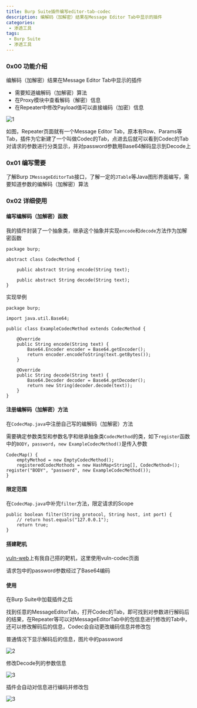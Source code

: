 ```yaml
---
title: Burp Suite插件编写editor-tab-codec
description: 编解码（加解密）结果在Message Editor Tab中显示的插件
categories:
 - 渗透工具
tags:
 - Burp Suite
 - 渗透工具
---
```


### 0x00 功能介绍
编解码（加解密）结果在Message Editor Tab中显示的插件

* 需要知道编解码（加解密）算法
* 在Proxy模块中查看解码（解密）信息
* 在Repeater中修改Payload值可以直接编码（加密）信息

![1](https://milkfr.github.io/assets/images/posts/2018-05-21-burp-extender-editor-tab-codec/1.png)

如图，Repeater页面就有一个Message Editor Tab，原本有Row、Params等Tab，插件为它新建了一个叫做Codec的Tab，点进去后就可以看到Codec的Tab对请求的参数进行分类显示，并对password参数用Base64解码显示到Decode上

### 0x01 编写需要
了解Burp `IMessageEditorTab`接口，了解一定的`JTable`等Java图形界面编写，需要知道参数的编解码（加解密）算法

### 0x02 详细使用
#### 编写编解码（加解密）函数
我的插件封装了一个抽象类，继承这个抽象并实现`encode`和`decode`方法作为加解密函数

```
package burp;

abstract class CodecMethod {

    public abstract String encode(String text);

    public abstract String decode(String text);
}
```

实现举例
```
package burp;

import java.util.Base64;

public class ExampleCodecMethod extends CodecMethod {

    @Override
    public String encode(String text) {
        Base64.Encoder encoder = Base64.getEncoder();
        return encoder.encodeToString(text.getBytes());
    }

    @Override
    public String decode(String text) {
        Base64.Decoder decoder = Base64.getDecoder();
        return new String(decoder.decode(text));
    }
}
```

#### 注册编解码（加解密）方法
在`CodecMap.java`中注册自己写的编解码（加解密）方法

需要确定参数类型和参数名字和继承抽象类`CodecMethod`的类，如下`register`函数中的`BODY`，`password`，`new ExampleCodecMethod()`是传入参数

```
CodecMap() {
    emptyMethod = new EmptyCodecMethod();
    registeredCodecMothods = new HashMap<String[], CodecMethod>();        register("BODY", "password", new ExampleCodecMethod());
}
```

#### 限定范围
在`CodecMap.java`中补完`filter`方法，限定请求的Scope
```
public boolean filter(String protocol, String host, int port) {
    // return host.equals("127.0.0.1");
    return true;
}
```

#### 搭建靶机
[vuln-web](https://github.com/milkfr/burp-extenders/tree/master/vuln-web)上有我自己搭的靶机，这里使用vuln-codec页面

请求包中的password参数经过了Base64编码

#### 使用
在Burp Suite中加载插件之后

找到任意的MessageEditorTab，打开Codec的Tab，即可找到对参数进行解码后的结果，在Repeater等可以对MessageEditorTab中的包信息进行修改的Tab中，还可以修改解码后的信息，Codec会自动更改编码信息并修改包

普通情况下显示解码后的信息，图片中的password

![2](https://milkfr.github.io/assets/images/posts/2018-05-21-burp-extender-editor-tab-codec/2.png)

修改Decode列的参数信息

![3](https://milkfr.github.io/assets/images/posts/2018-05-21-burp-extender-editor-tab-codec/3.png)

插件会自动对信息进行编码并修改包

![3](https://milkfr.github.io/assets/images/posts/2018-05-21-burp-extender-editor-tab-codec/4.png)